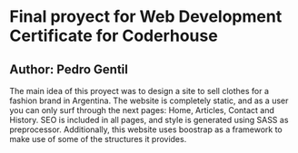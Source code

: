 # Final proyect for Web Development Certificate for Coderhouse
## Author: Pedro Gentil
The main idea of this proyect was to design a site to sell clothes for a fashion brand in Argentina. The website is completely static, and as a user you can only surf through the next pages: Home, Articles, Contact and History. SEO is included in all pages, and style is generated using SASS as preprocessor. Additionally, this website uses boostrap as a framework to make use of some of the structures it provides. 
